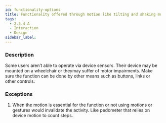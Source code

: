 ```yaml
---
id: functionality-options
title: Functionality offered through motion like tilting and shaking must also be available by other means
tags:
  - 2.5.4 A
  - Interaction
  - Design
sidebar_label: 
---
```


### Description

Some users aren’t able to operate via device sensors. Their device may be mounted on a wheelchair or theymay suffer of motor impairments. Make sure the function can be done by other means such as buttons, links or other controls.  

### Exceptions

1. When the motion is essential for the function or not using motions or gestures would invalidate the activity. Like pedometer that relies on device motion to count steps.

